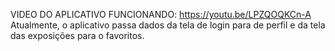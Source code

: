 VIDEO DO APLICATIVO FUNCIONANDO: https://youtu.be/LPZQOQKCn-A
Atualmente, o aplicativo passa dados da tela de login para de perfil e da tela das exposições para o favoritos.
